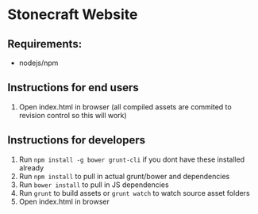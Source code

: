 # Stonecraft Website

## Requirements:

- nodejs/npm

## Instructions for end users

1. Open index.html in browser (all compiled assets are commited to revision control so this will work)

## Instructions for developers

1. Run `npm install -g bower grunt-cli` if you dont have these installed already
1. Run `npm install` to pull in actual grunt/bower and dependencies
1. Run `bower install` to pull in JS dependencies
1. Run `grunt` to build assets or `grunt watch` to watch source asset folders
1. Open index.html in browser